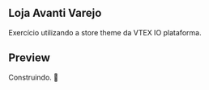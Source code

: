## Loja Avanti Varejo
Exercício utilizando a store theme da VTEX IO plataforma.

## Preview
Construindo. 🚧


